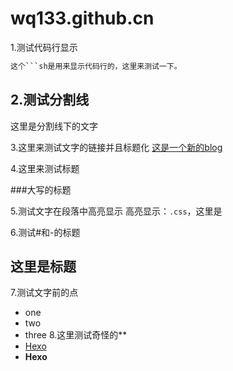 # wq133.github.cn

1.测试代码行显示
```sh
这个```sh是用来显示代码行的，这里来测试一下。
```
2.测试分割线
------
这里是分割线下的文字

3.这里来测试文字的链接并且标题化
[这是一个新的blog](https://wq133.github.io)

4.这里来测试标题

###大写的标题

5.测试文字在段落中高亮显示
高亮显示：`.css`，这里是

6.测试#和-的标题

这里是标题
--------

7.测试文字前的点
- one
- two
- three
8.这里测试奇怪的**
- [Hexo](https://github.com/Kaijun/hexo-theme-huxblog)
- **Hexo**
